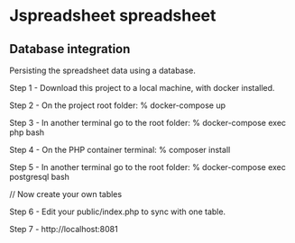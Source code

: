 # Jspreadsheet spreadsheet
## Database integration

Persisting the spreadsheet data using a database.

Step 1 - Download this project to a local machine, with docker installed.

Step 2 - On the project root folder: % docker-compose up

Step 3 - In another terminal go to the root folder: % docker-compose exec php bash

Step 4 - On the PHP container terminal: % composer install

Step 5 - In another terminal go to the root folder: % docker-compose exec postgresql bash

// Now create your own tables

Step 6 - Edit your public/index.php to sync with one table.

Step 7 - http://localhost:8081<br><br>
